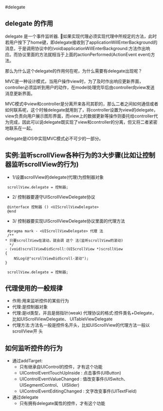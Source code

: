 #delegate

## delegate 的作用

delegate 是一个事件监听器.
如果实现代理必须实现代理中所规定的方法，此时若用户按下了home键，即delegate接收到了applicationWillEnterBackground的消息，于是调用协议中的(void)applicationWillEnterBackground:方法作出响应。而协议里面的方法就相当于上面的actionPerformed(ActionEvent event)方法。

那么为什么这个delegate的作用何在呢，为什么需要有delegate出现呢？

MVC是一种设计模式，当用户操作view时，为了及时作出响应更新界面，controller必须监听到用户的动作，在model处理完毕后由controller向view发送消息更新界面。

MVC模式中view和controller是分离开来各司其职的，那么二者之间如何通信或者如何联系呢，这个时候delegate就用到了，将controller设置为view的delegate，view负责向用户展示图形界面，而view上的数据更新等操作则委托给controller代为完成，因此可以说delegate既实现了view和controller的分离，但又将二者紧密地联系在一起。

delegate是iOS中实现MVC模式必不可少的一部分。

## 实例:监听scrollView各种行为的3大步骤(比如让控制 器监听scrollView的行为)

*  1/设置scrollView的delegate(代理)为控制器对象
```objc
 scrollView.delegate = 控制器;
```

* 2/ 控制器要遵守UIScrollViewDelegate协议
```objc
 @interface 控制器 () <UIScrollViewDelegate> 
 @end
 ```
* 3/ 控制器要实现UIScrollViewDelegate协议里面的代理方法

```objc
 #pragma mark - <UIScrollViewDelegate> 代理 法
 /**
* 只要scrollView在滚动，就会调 这个 法(监听scrollView的滚动)
  */
- (void)scrollViewDidScroll:(UIScrollView *)scrollView
{
    NSLog(@"scrollViewDidScroll-滚动"); 
}
 ```
     scrollView.delegate = 控制器;
  

## 代理使用的一般规律

* 作用:用来监听控件的某些行为
* 代理:是控制器对象
* 代理:是id类型，并且是弱指针(weak) 代理协议的格式:控件类名+Delegate，比如UIScrollViewDelegate、 UITableViewDelegate 
* 代理方法:方法名一般是控件名开头，比如UIScrollView的代理方法一般以scrollView开 头


## 如何监听控件的行为

* 通过addTarget:
    * 只有继承自UIControl的控件，才有这个功能 
    * UIControlEventTouchUpInside : 点击事件(UIButton)
    * UIControlEventValueChanged : 值改变事件(UISwitch、UISegmentControl、 UISlider)
    * UIControlEventEditingChanged : 文字改变事件(UITextField)
* 通过delegate 
   * 只有拥有delegate属性的控件，才有这个功能
